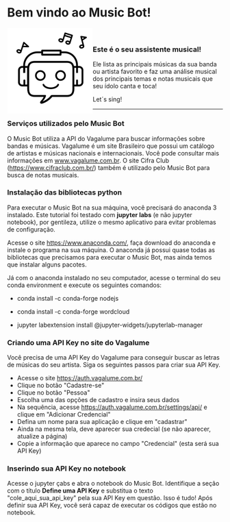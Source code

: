 # Bem vindo ao Music Bot!

<img style="float: left;" src="music_bot.png">
<br>

### Este é o seu assistente musical!

<p>Ele lista as principais músicas da sua banda ou artista favorito e faz uma análise musical dos principais temas e notas musicais que seu ídolo canta e toca! 
<p>Let´s sing!

____

### Serviços utilizados pelo Music Bot

O Music Bot utiliza a API do Vagalume para buscar informações sobre bandas e músicas. Vagalume é um site Brasileiro que possui um catálogo de artistas e músicas nacionais e internacionais. Você pode consultar mais informações em www.vagalume.com.br. O site Cifra Club (https://www.cifraclub.com.br/) também é utilizado pelo Music Bot para busca de notas musicais. 

### Instalação das bibliotecas python

Para executar o Music Bot na sua máquina, você precisará do anaconda 3 instalado. Este tutorial foi testado com **jupyter labs** (e não jupyter notebook), por gentileza, utilize o mesmo aplicativo para evitar problemas de configuração.

Acesse o site https://www.anaconda.com/, faça download do anaconda e instale o programa na sua máquina. O anaconda já possui quase todas as bibliotecas que precisamos para executar o Music Bot, mas ainda temos que instalar alguns pacotes. 

<p>Já com o anaconda instalado no seu computador, acesse o terminal do seu conda environment e execute os seguintes comandos:
  
- conda install -c conda-forge nodejs

- conda install -c conda-forge wordcloud

- jupyter labextension install @jupyter-widgets/jupyterlab-manager

### Criando uma API Key no site do Vagalume
Você precisa de uma API Key do Vagalume para conseguir buscar as letras de músicas do seu artista. Siga os seguintes passos para criar sua API Key.

- Acesse o site https://auth.vagalume.com.br/
- Clique no botão "Cadastre-se"
- Clique no botão "Pessoa"
- Escolha uma das opções de cadastro e insira seus dados
- Na sequência, acesse https://auth.vagalume.com.br/settings/api/ e clique em "Adicionar Credencial"
- Defina um nome para sua aplicação e clique em "cadastrar"
- Ainda na mesma tela, deve aparecer sua credecial (se não aparecer, atualize a página)
- Copie a informação que aparece no campo "Credencial" (esta será sua API Key)

### Inserindo sua API Key no notebook
Acesse o jupyter çabs e abra o notebook do Music Bot. Identifique a seção com o título **Define uma API Key** e substitua o texto "cole_aqui_sua_api_key" pela sua API Key em questão. Isso é tudo! Após definir sua API Key, você será capaz de executar os códigos que estão no notebook.

